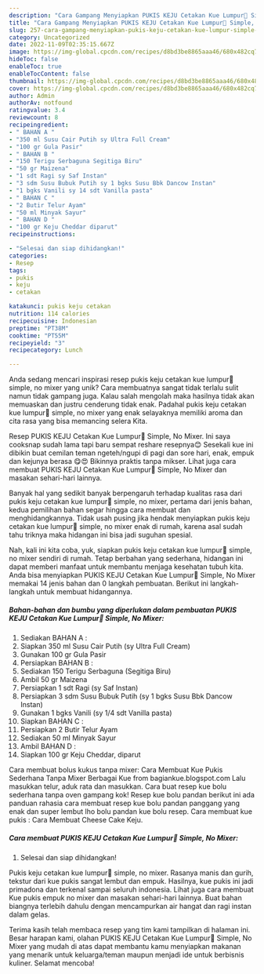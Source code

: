 ```yaml
---
description: "Cara Gampang Menyiapkan PUKIS KEJU Cetakan Kue Lumpur🍃 Simple, No Mixer yang Lezat Sekali"
title: "Cara Gampang Menyiapkan PUKIS KEJU Cetakan Kue Lumpur🍃 Simple, No Mixer yang Lezat Sekali"
slug: 257-cara-gampang-menyiapkan-pukis-keju-cetakan-kue-lumpur-simple-no-mixer-yang-lezat-sekali
category: Uncategorized
date: 2022-11-09T02:35:15.667Z
image: https://img-global.cpcdn.com/recipes/d8bd3be8865aaa46/680x482cq70/pukis-keju-cetakan-kue-lumpur-simple-no-mixer-foto-resep-utama.jpg
hideToc: false
enableToc: true
enableTocContent: false
thumbnail: https://img-global.cpcdn.com/recipes/d8bd3be8865aaa46/680x482cq70/pukis-keju-cetakan-kue-lumpur-simple-no-mixer-foto-resep-utama.jpg
cover: https://img-global.cpcdn.com/recipes/d8bd3be8865aaa46/680x482cq70/pukis-keju-cetakan-kue-lumpur-simple-no-mixer-foto-resep-utama.jpg
author: Admin
authorAv: notfound
ratingvalue: 3.4
reviewcount: 8
recipeingredient:
- " BAHAN A "
- "350 ml Susu Cair Putih sy Ultra Full Cream"
- "100 gr Gula Pasir"
- " BAHAN B "
- "150 Terigu Serbaguna Segitiga Biru"
- "50 gr Maizena"
- "1 sdt Ragi sy Saf Instan"
- "3 sdm Susu Bubuk Putih sy 1 bgks Susu Bbk Dancow Instan"
- "1 bgks Vanili sy 14 sdt Vanilla pasta"
- " BAHAN C "
- "2 Butir Telur Ayam"
- "50 ml Minyak Sayur"
- " BAHAN D "
- "100 gr Keju Cheddar diparut"
recipeinstructions:

- "Selesai dan siap dihidangkan!"
categories:
- Resep
tags:
- pukis
- keju
- cetakan

katakunci: pukis keju cetakan 
nutrition: 114 calories
recipecuisine: Indonesian
preptime: "PT38M"
cooktime: "PT55M"
recipeyield: "3"
recipecategory: Lunch

---
```





Anda sedang mencari inspirasi resep pukis keju cetakan kue lumpur🍃 simple, no mixer yang unik? Cara membuatnya sangat tidak terlalu sulit namun tidak gampang juga. Kalau salah mengolah maka hasilnya tidak akan memuaskan dan justru cenderung tidak enak. Padahal pukis keju cetakan kue lumpur🍃 simple, no mixer yang enak selayaknya memiliki aroma dan cita rasa yang bisa memancing selera Kita.





Resep PUKIS KEJU Cetakan Kue Lumpur🍃 Simple, No Mixer. Ini saya cooksnap sudah lama tapi baru sempat reshare resepnya😊 Sesekali kue ini dibikin buat cemilan teman ngeteh/ngupi di pagi dan sore hari, enak, empuk dan kejunya berasa 😋😍 Bikinnya praktis tanpa mikser. Lihat juga cara membuat PUKIS KEJU Cetakan Kue Lumpur🍃 Simple, No Mixer dan masakan sehari-hari lainnya.

Banyak hal yang sedikit banyak berpengaruh terhadap kualitas rasa dari pukis keju cetakan kue lumpur🍃 simple, no mixer, pertama dari jenis bahan, kedua pemilihan bahan segar hingga cara membuat dan menghidangkannya. Tidak usah pusing jika hendak menyiapkan pukis keju cetakan kue lumpur🍃 simple, no mixer enak di rumah, karena asal sudah tahu triknya maka hidangan ini bisa jadi suguhan spesial.






Nah, kali ini kita coba, yuk, siapkan pukis keju cetakan kue lumpur🍃 simple, no mixer sendiri di rumah. Tetap berbahan yang sederhana, hidangan ini dapat memberi manfaat untuk membantu menjaga kesehatan tubuh kita. Anda bisa menyiapkan PUKIS KEJU Cetakan Kue Lumpur🍃 Simple, No Mixer memakai 14 jenis bahan dan 0 langkah pembuatan. Berikut ini langkah-langkah untuk membuat hidangannya.

<!--inarticleads1-->

##### Bahan-bahan dan bumbu yang diperlukan dalam pembuatan PUKIS KEJU Cetakan Kue Lumpur🍃 Simple, No Mixer:

1. Sediakan  BAHAN A :
1. Siapkan 350 ml Susu Cair Putih (sy Ultra Full Cream)
1. Gunakan 100 gr Gula Pasir
1. Persiapkan  BAHAN B :
1. Sediakan 150 Terigu Serbaguna (Segitiga Biru)
1. Ambil 50 gr Maizena
1. Persiapkan 1 sdt Ragi (sy Saf Instan)
1. Persiapkan 3 sdm Susu Bubuk Putih (sy 1 bgks Susu Bbk Dancow Instan)
1. Gunakan 1 bgks Vanili (sy 1/4 sdt Vanilla pasta)
1. Siapkan  BAHAN C :
1. Persiapkan 2 Butir Telur Ayam
1. Sediakan 50 ml Minyak Sayur
1. Ambil  BAHAN D :
1. Siapkan 100 gr Keju Cheddar, diparut


Cara membuat bolus kukus tanpa mixer: Cara Membuat Kue Pukis Sederhana Tanpa Mixer Berbagai Kue from bagiankue.blogspot.com Lalu masukkan telur, aduk rata dan masukkan. Cara buat resep kue bolu sederhana tanpa oven gampang kok! Resep kue bolu pandan berikut ini ada panduan rahasia cara membuat resep kue bolu pandan panggang yang enak dan super lembut lho bolu pandan kue bolu resep. Cara membuat kue pukis : Cara Membuat Cheese Cake Keju. 

<!--inarticleads2-->

##### Cara membuat PUKIS KEJU Cetakan Kue Lumpur🍃 Simple, No Mixer:


1. Selesai dan siap dihidangkan!

Pukis keju cetakan kue lumpur🍃 simple, no mixer. Rasanya manis dan gurih, tekstur dari kue pukis sangat lembut dan empuk. Hasilnya, kue pukis ini jadi primadona dan terkenal sampai seluruh indonesia. Lihat juga cara membuat Kue pukis empuk no mixer dan masakan sehari-hari lainnya. Buat bahan biangnya terlebih dahulu dengan mencampurkan air hangat dan ragi instan dalam gelas. 

Terima kasih telah membaca resep yang tim kami tampilkan di halaman ini. Besar harapan kami, olahan PUKIS KEJU Cetakan Kue Lumpur🍃 Simple, No Mixer yang mudah di atas dapat membantu kamu menyiapkan makanan yang menarik untuk keluarga/teman maupun menjadi ide untuk berbisnis kuliner. Selamat mencoba!
